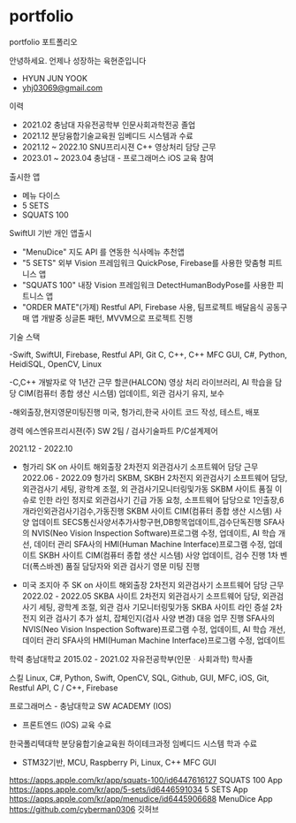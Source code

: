 # portfolio
portfolio 포트폴리오

안녕하세요. 언제나 성장하는 육현준입니다

- HYUN JUN YOOK
- yhj03069@gmail.com


이력
- 2021.02 충남대 자유전공학부 인문사회과학전공 졸업
- 2021.12 분당융합기술교육원 임베디드 시스템과 수료
- 2021.12 ~ 2022.10 SNU프리시젼 C++ 영상처리 담당 근무
- 2023.01 ~ 2023.04 충남대 - 프로그래머스 iOS 교육 참여

출시한 앱
- 메뉴 다이스
- 5 SETS
- SQUATS 100

SwiftUI 기반 개인 앱출시

- "MenuDice" 지도 API 를 연동한 식사메뉴 추천앱
- "5 SETS" 외부 Vision 프레임워크 QuickPose, Firebase를 사용한 맞춤형 피트니스 앱
- "SQUATS 100" 내장 Vision 프레임워크 DetectHumanBodyPose를 사용한 피트니스 앱
- "ORDER MATE"(가제) Restful API, Firebase 사용, 팀프로젝트 배달음식 공동구매 앱 개발중 싱글톤 패턴, MVVM으로 프로젝트 진행

기술 스택

-Swift, SwiftUI, Firebase, Restful API, Git
C, C++, C++ MFC GUI, C#, Python, HeidiSQL, OpenCV, Linux

-C,C++ 개발자로 약 1년간 근무
할콘(HALCON) 영상 처리 라이브러리, AI 학습을 담당 CIM(컴퓨터 종합 생산 시스템) 업데이트, 외관 검사기 유지, 보수

-해외출장,현지영문미팅진행
미국, 헝가리,한국 사이트 코드 작성, 테스트, 배포

경력 에스엔유프리시젼(주)
SW 2팀 / 검사기술파트 P/C설계제어

2021.12 - 2022.10
 - 헝가리 SK on 사이트 해외출장 2차전지 외관검사기 소프트웨어 담당 근무 2022.06 - 2022.09
헝가리 SKBM, SKBH 2차전지 외관검사기 소프트웨어 담당, 외관검사기 세팅, 광학계 조절, 외 관검사기모니터링및가동
SKBM 사이트 품질 이슈로 인한 라인 정지로 외관검사기 긴급 가동 요청, 소프트웨어 담당으로 1인출장,6개라인외관검사기검수,가동진행
SKBM 사이트 CIM(컴퓨터 종합 생산 시스템) 사양 업데이트 SECS통신사양서추가사항구현,DB항목업데이트,검수단독진행
SFA사의 NVIS(Neo Vision Inspection Software)프로그램 수정, 업데이트, AI 학습 개선, 데이터 관리
SFA사의 HMI(Human Machine Interface)프로그램 수정, 업데이트
SKBH 사이트 CIM(컴퓨터 종합 생산 시스템) 사양 업데이트, 검수 진행
1차 벤더(폭스바겐) 품질 담당자와 외관 검사기 영문 미팅 진행

- 미국 조지아 주 SK on 사이트 해외출장 2차전지 외관검사기 소프트웨어 담당 근무 2022.02 - 2022.05
SKBA 사이트 2차전지 외관검사기 소프트웨어 담당, 외관검사기 세팅, 광학계 조절, 외관 검사 기모니터링및가동
SKBA 사이트 라인 증설 2차전지 외관 검사기 추가 설치, 잡체인지(검사 사양 변경) 대응 업무 진행
SFA사의 NVIS(Neo Vision Inspection Software)프로그램 수정, 업데이트, AI 학습 개선, 데이터 관리
SFA사의 HMI(Human Machine Interface)프로그램 수정, 업데이트

학력
충남대학교 2015.02 - 2021.02
자유전공학부(인문ᆞ사회과학) 학사졸

스킬
Linux, C#, Python, Swift, OpenCV, SQL, Github, GUI, MFC, iOS, Git, Restful API, C / C++, Firebase

프로그래머스 - 충남대학교 SW ACADEMY (IOS)
- 프론트엔드 (IOS) 교육 수료

한국폴리텍대학 분당융합기술교육원
하이테크과정 임베디드 시스템 학과 수료
- STM32기반, MCU, Raspberry Pi, Linux, C++ MFC GUI


https://apps.apple.com/kr/app/squats-100/id6447616127 SQUATS 100 App
https://apps.apple.com/kr/app/5-sets/id6446591034 5 SETS App    
https://apps.apple.com/kr/app/menudice/id6445906688 MenuDice App
https://github.com/cyberman0306 깃허브
